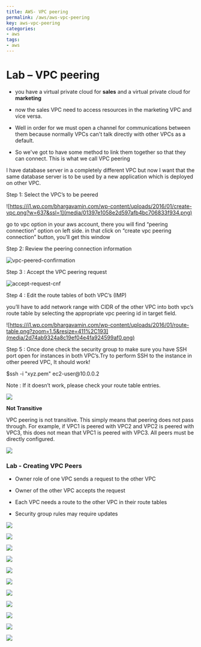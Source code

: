 ```yaml
---
title: AWS- VPC peering
permalink: /aws/aws-vpc-peering
key: aws-vpc-peering
categories:
- aws
tags:
- aws
---
```



Lab – VPC peering
=================

-   you have a virtual private cloud for **sales** and a virtual private cloud
    for **marketing** 

-   now the sales VPC need to access resources in the marketing VPC and vice
    versa. 

-   Well in order for we must open a channel for communications between
    them because normally VPCs can't talk directly with other VPCs as a
    default. 

-   So we've got to have some method to link them together so that they can
    connect. This is what we call VPC peering

I have database server in a completely different VPC but now I want that the
same database server is to be used by a new application which is deployed on
other VPC.

Step 1: Select the VPC’s to be peered

![https://i1.wp.com/bhargavamin.com/wp-content/uploads/2016/01/create-vpc.png?w=637&ssl=1](media/01397e1058e2d597afb4bc706833f934.png)

go to vpc option in your aws account, there you will find “peering connection”
option on left side. in that click on “create vpc peering connection” button,
you’ll get this window

Step 2: Review the peering connection information

![vpc-peered-confirmation](media/4fa64edc74fe7d1e9e9d6e2825634229.png)

Step 3 : Accept the VPC peering request

![accept-request-cnf](media/61dfd7cc0da1c998b7cbcf0be2ce9672.png)

Step 4 : Edit the route tables of both VPC’s (IMP)

you’ll have to add network range with CIDR of the other VPC into both vpc’s
route table by selecting the appropriate vpc peering id in target field.

![https://i1.wp.com/bhargavamin.com/wp-content/uploads/2016/01/route-table.png?zoom=1.5&resize=411%2C193](media/2d74ab9324a8c19ef04e4fa924599af0.png)

Step 5 : Once done check the security group to make sure you have SSH port open
for instances in both VPC’s.Try to perform SSH to the instance in other peered
VPC, It should work!

\$ssh -i "xyz.pem" ec2-user\@10.0.0.2

Note : If it doesn’t work, please check your route table entries.

![](media/be256fab5504e083bf9a0e0ecb39ef6c.png)

**Not Transitive**

VPC peering is not transitive. This simply means that peering does not pass
through. For example, if VPC1 is peered with VPC2 and VPC2 is peered with VPC3,
this does not mean that VPC1 is peered with VPC3. All peers must be directly
configured.

![](media/c2743a506d9423e44f1d177f4680b056.png)

### Lab - Creating VPC Peers

-   Owner role of one VPC sends a request to the other VPC

-   Owner of the other VPC accepts the request

-   Each VPC needs a route to the other VPC in their route tables

-   Security group rules may require updates

![](media/9465cce705978be18b4be17a6ef206fb.png)

![](media/316973d0cf6fb8d0f9c185fb92f5b3df.png)

![](media/fe1d28f4f88adb10d35ab08ab7e07648.png)

![](media/accdd3ef06dc7b3457f99737c0b227ae.png)

![](media/7884c137ba1df97d3cc2d4afef1e5682.png)

![](media/4da43e1c8f118d44bf2625c38201b07d.png)

![](media/5a8aa6d9998d6cf8694b800ebaac040f.png)

![](media/32f03629b28d86884a57476da7ba5e10.png)

![](media/3da9402948e80efa19776494068e2877.png)

![](media/2cfe200fc6061a99d4700fde309c0729.png)

![](media/b0697604cea5a988bc9c641769598247.png)
